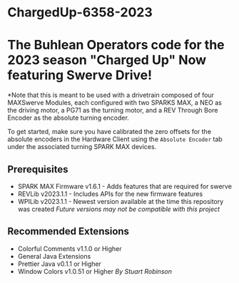 # ChargedUp-6358-2023
The Buhlean Operators code for the 2023 season "Charged Up"
Now featuring Swerve Drive!
=======

*Note that this is meant to be used with a drivetrain composed of four MAXSwerve Modules, each configured with two SPARKS MAX, a NEO as the driving motor, a PG71 as the turning motor, and a REV Through Bore Encoder as the absolute turning encoder.

To get started, make sure you have calibrated the zero offsets for the absolute encoders in the Hardware Client using the `Absolute Encoder` tab under the associated turning SPARK MAX devices.

## Prerequisites
* SPARK MAX Firmware v1.6.1 - Adds features that are required for swerve
* REVLib v2023.1.1 - Includes APIs for the new firmware features
* WPILib v2023.1.1 - Newest version available at the time this repository was created *Future versions may not be compatible with this project*

## Recommended Extensions
* Colorful Comments v1.1.0 or Higher
* General Java Extensions
* Prettier Java v0.1.1 or Higher
* Window Colors v1.0.51 or Higher *By Stuart Robinson*